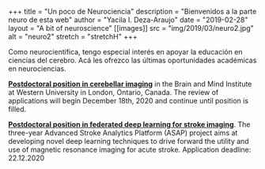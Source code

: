 +++
title = "Un poco de Neurociencia"
description = "Bienvenidos a la parte neuro de esta web"
author = "Yacila I. Deza-Araujo"
date = "2019-02-28"
layout = "A bit of neuroscience"
[[images]]
  src = "img/2019/03/neuro2.jpg"
  alt = "neuro2"
  stretch = "stretchH"
+++


Como neurocient&iacute;fica, tengo especial inter&eacute;s en apoyar la educaci&oacute;n en ciencias del cerebro. 
Ac&aacute; les ofrezco las &uacute;ltimas oportunidades acad&eacute;micas en neurociencias.

[**Postdoctoral position in cerebellar imaging**](http://www.diedrichsenlab.org/open_postdoc.htm) in the Brain and Mind Institute at Western University in London, Ontario, Canada. The review of applications will begin December 18th, 2020 and continue until position is filled.
 
[**Postdoctoral position in federated deep learning for stroke imaging**](https://recrutement.chuv.ch/vacancy/postdoctoral-position-in-federated-deep-learning-for-stroke-imaging-246985.html). The three-year Advanced Stroke Analytics Platform (ASAP) project aims at developing novel deep learning techniques to drive forward the utility and use of magnetic resonance imaging for acute stroke. Application deadline: 22.12.2020











